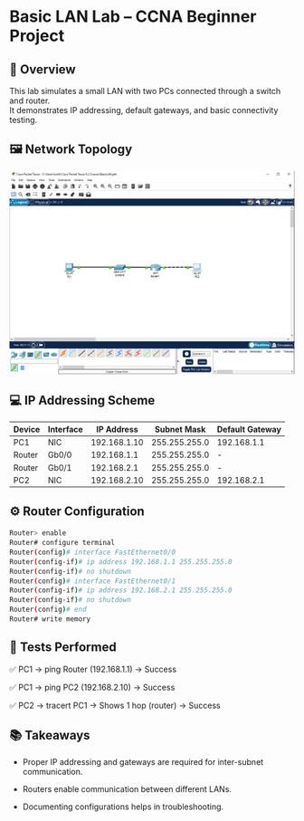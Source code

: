 # Basic LAN Lab – CCNA Beginner Project

## 📌 Overview
This lab simulates a small LAN with two PCs connected through a switch and router.  
It demonstrates IP addressing, default gateways, and basic connectivity testing.  

## 🖼️ Network Topology
![Network Diagram](NetworkDiagram.PNG)

## 💻 IP Addressing Scheme
| Device        | Interface     | IP Address     | Subnet Mask     | Default Gateway |
|---------------|--------------|----------------|-----------------|-----------------|
| PC1           | NIC          | 192.168.1.10   | 255.255.255.0   | 192.168.1.1     |
| Router        | Gb0/0        | 192.168.1.1    | 255.255.255.0   | -               |
| Router        | Gb0/1        | 192.168.2.1    | 255.255.255.0   | -               |
| PC2           | NIC          | 192.168.2.10   | 255.255.255.0   | 192.168.2.1     |

## ⚙️ Router Configuration
```bash
Router> enable
Router# configure terminal
Router(config)# interface FastEthernet0/0
Router(config-if)# ip address 192.168.1.1 255.255.255.0
Router(config-if)# no shutdown
Router(config)# interface FastEthernet0/1
Router(config-if)# ip address 192.168.2.1 255.255.255.0
Router(config-if)# no shutdown
Router(config)# end
Router# write memory
```

## 🧪 Tests Performed

✅ PC1 → ping Router (192.168.1.1) → Success

✅ PC1 → ping PC2 (192.168.2.10) → Success

✅ PC2 → tracert PC1 → Shows 1 hop (router) → Success

## 📚 Takeaways

- Proper IP addressing and gateways are required for inter-subnet communication.

- Routers enable communication between different LANs.

- Documenting configurations helps in troubleshooting.